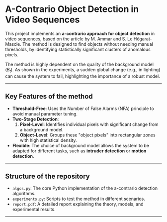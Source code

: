 # A-Contrario Object Detection in Video Sequences

This project implements an **a-contrario approach for object detection** in video sequences, based on the article by M. Ammar and S. Le Hégarat-Mascle. The method is designed to find objects without needing manual thresholds, by identifying statistically significant clusters of anomalous pixels.

The method is highly dependent on the quality of the background model ($B_t$). As shown in the experiments, a sudden global change (e.g., in lighting) can cause the system to fail, highlighting the importance of a robust model.

---

## Key Features of the method

* **Threshold-Free**: Uses the Number of False Alarms (NFA) principle to avoid manual parameter tuning.
* **Two-Stage Detection**:
    1.  **Pixel-Level**: Identifies individual pixels with significant change from a background model.
    2.  **Object-Level**: Groups these "object pixels" into rectangular zones with high statistical density.
* **Flexible**: The choice of background model allows the system to be adapted for different tasks, such as **intruder detection** or **motion detection**.

---

## Structure of the repository

* `algos.py`: The core Python implementation of the a-contrario detection algorithms.
* `experiments.py`: Scripts to test the method in different scenarios.
* `report.pdf`: A detailed report explaining the theory, models, and experimental results.

---
